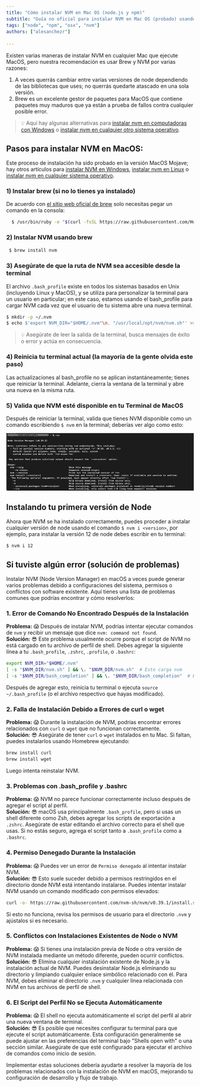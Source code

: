 ```yaml
---
title: "Cómo instalar NVM en Mac OS (node.js y npm)"
subtitle: "Guía no oficial para instalar NVM en Mac OS (probado) usando brew"
tags: ["node", "npm", "osx", "nvm"]
authors: ["alesanchezr"]

---
```


Existen varias maneras de instalar NVM en cualquier Mac que ejecute MacOS, pero nuestra recomendación es usar Brew y NVM por varias razones:

1. A veces querrás cambiar entre varias versiones de node dependiendo de las bibliotecas que uses; no querrás quedarte atascado en una sola versión.
2. Brew es un excelente gestor de paquetes para MacOS que contiene paquetes muy maduros que ya están a prueba de fallos contra cualquier posible error.

> 💡 Aquí hay algunas alternativas para [instalar nvm en computadoras con Windows](/es/how-to/como-instalar-nvm-en-windows) o [instalar nvm en cualquier otro sistema operativo](https://4geeks.com/how-to/install-nvm-on-every-operating-system).

## Pasos para instalar NVM en MacOS:

Este proceso de instalación ha sido probado en la versión MacOS Mojave; hay otros artículos para [instalar NVM en Windows](/es/how-to/como-instalar-nvm-en-windows), [instalar nvm en Linux](https://4geeks.com/how-to/install-nvm-on-linux) o [instalar nvm en cualquier sistema operativo](https://4geeks.com/how-to/install-nvm-on-every-operating-system).

### 1) Instalar brew (si no lo tienes ya instalado)

De acuerdo con [el sitio web oficial de brew](https://brew.sh/) solo necesitas pegar un comando en la consola:

```sh
  $ /usr/bin/ruby -e "$(curl -fsSL https://raw.githubusercontent.com/Homebrew/install/master/install)"
```

### 2) Instalar NVM usando brew

```sh
 $ brew install nvm
```

### 3) Asegúrate de que la ruta de NVM sea accesible desde la terminal

El archivo `.bash_profile` existe en todos los sistemas basados en Unix (incluyendo Linux y MacOS), y se utiliza para personalizar la terminal para un usuario en particular; en este caso, estamos usando el bash_profile para cargar NVM cada vez que el usuario de tu sistema abre una nueva terminal.

```sh
$ mkdir -p ~/.nvm
$ echo $'export NVM_DIR="$HOME/.nvm"\n. "/usr/local/opt/nvm/nvm.sh"' >> ~/.bash_profile
```

> 💡 Asegúrate de leer la salida de la terminal, busca mensajes de éxito o error y actúa en consecuencia.

### 4) Reinicia tu terminal actual (la mayoría de la gente olvida este paso)

Las actualizaciones al bash_profile no se aplican instantáneamente; tienes que reiniciar la terminal. Adelante, cierra la ventana de la terminal y abre una nueva en la misma ruta.

### 5) Valida que NVM esté disponible en tu Terminal de MacOS

Después de reiniciar la terminal, valida que tienes NVM disponible como un comando escribiendo `$ nvm` en la terminal; deberías ver algo como esto:

![nvm macos success installation](https://github.com/breatheco-de/content/blob/master/src/assets/images/nvm-installation-success.png?raw=true)

## Instalando tu primera versión de Node

Ahora que NVM se ha instalado correctamente, puedes proceder a instalar cualquier versión de node usando el comando `$ nvm i <version>`, por ejemplo, para instalar la versión 12 de node debes escribir en tu terminal:

```sh
$ nvm i 12
```

## Si tuviste algún error (solución de problemas)

Instalar NVM (Node Version Manager) en macOS a veces puede generar varios problemas debido a configuraciones del sistema, permisos o conflictos con software existente. Aquí tienes una lista de problemas comunes que podrías encontrar y cómo resolverlos:

### 1. **Error de Comando No Encontrado Después de la Instalación**

**Problema:** 😱  Después de instalar NVM, podrías intentar ejecutar comandos de `nvm` y recibir un mensaje que dice `nvm: command not found`.  
**Solución:** 😎  Este problema usualmente ocurre porque el script de NVM no está cargado en tu archivo de perfil de shell. Debes agregar la siguiente línea a tu `.bash_profile`, `.zshrc`, `.profile`, o `.bashrc`:

```sh
export NVM_DIR="$HOME/.nvm"
[ -s "$NVM_DIR/nvm.sh" ] && \. "$NVM_DIR/nvm.sh"  # Esto carga nvm
[ -s "$NVM_DIR/bash_completion" ] && \. "$NVM_DIR/bash_completion"  # Esto carga bash_completion de nvm
```

Después de agregar esto, reinicia tu terminal o ejecuta `source ~/.bash_profile` (o el archivo respectivo que hayas modificado).

### 2. **Falla de Instalación Debido a Errores de curl o wget**

**Problema:** 😱  Durante la instalación de NVM, podrías encontrar errores relacionados con `curl` o `wget` que no funcionan correctamente.  
**Solución:** 😎  Asegúrate de tener `curl` o `wget` instalados en tu Mac. Si faltan, puedes instalarlos usando Homebrew ejecutando:

```sh
brew install curl
brew install wget
```
Luego intenta reinstalar NVM.

### 3. **Problemas con .bash_profile y .bashrc**

**Problema:** 😱  NVM no parece funcionar correctamente incluso después de agregar el script al perfil.  
**Solución:** 😎  macOS usa principalmente `.bash_profile`, pero si usas un shell diferente como Zsh, debes agregar los scripts de exportación a `.zshrc`. Asegúrate de estar editando el archivo correcto para el shell que usas. Si no estás seguro, agrega el script tanto a `.bash_profile` como a `.bashrc`.

### 4. **Permiso Denegado Durante la Instalación**

**Problema:** 😱  Puedes ver un error de `Permiso denegado` al intentar instalar NVM.  
**Solución:** 😎  Esto suele suceder debido a permisos restringidos en el directorio donde NVM está intentando instalarse. Puedes intentar instalar NVM usando un comando modificado con permisos elevados:

```sh
curl -o- https://raw.githubusercontent.com/nvm-sh/nvm/v0.39.1/install.sh | bash
```

Si esto no funciona, revisa los permisos de usuario para el directorio `.nvm` y ajústalos si es necesario.

### 5. **Conflictos con Instalaciones Existentes de Node o NVM**

**Problema:** 😱  Si tienes una instalación previa de Node o otra versión de NVM instalada mediante un método diferente, pueden ocurrir conflictos.  
**Solución:** 😎  Elimina cualquier instalación existente de Node.js y la instalación actual de NVM. Puedes desinstalar Node.js eliminando su directorio y limpiando cualquier enlace simbólico relacionado con él. Para NVM, debes eliminar el directorio `.nvm` y cualquier línea relacionada con NVM en tus archivos de perfil de shell.

### 6. **El Script del Perfil No se Ejecuta Automáticamente**

**Problema:** 😱  El shell no ejecuta automáticamente el script del perfil al abrir una nueva ventana de terminal.  
**Solución:** 😎  Es posible que necesites configurar tu terminal para que ejecute el script automáticamente. Esta configuración generalmente se puede ajustar en las preferencias del terminal bajo "Shells open with" o una sección similar. Asegúrate de que esté configurado para ejecutar el archivo de comandos como inicio de sesión.

Implementar estas soluciones debería ayudarte a resolver la mayoría de los problemas relacionados con la instalación de NVM en macOS, mejorando tu configuración de desarrollo y flujo de trabajo.
